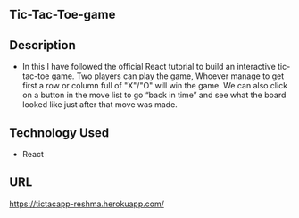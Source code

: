 ## Tic-Tac-Toe-game

## Description
* In this I have followed the official React tutorial to build an interactive tic-tac-toe game. Two players can play the game,
    Whoever  manage to get first a row or column full of "X"/"O" will win the game. We can also click on a button in the move
    list to go “back in time” and see what the board looked like just after that move was made.
    
## Technology Used
* React

## URL
https://tictacapp-reshma.herokuapp.com/
